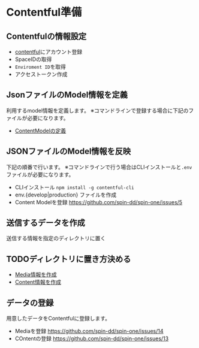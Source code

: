 # Contentful準備

## Contentfulの情報設定

- [contentful](https://www.contentful.com/)にアカウント登録
- SpaceIDの取得
- `Enviroment ID`を取得
- アクセストークン作成

## JsonファイルのModel情報を定義

利用するmodel情報を定義します。
※コマンドラインで登録する場合に下記のファイルが必要になります。

- [ContentModelの定義](./ContentModel/readme.md)

## JSONファイルのModel情報を反映

下記の順番で行います。
※コマンドラインで行う場合はCLIインストールと`.env`ファイルが必要になります。

- CLIインストール `npm install -g contentful-cli`
- env.{develop|production} ファイルを作成
- Content Modelを登録 <https://github.com/spin-dd/spin-one/issues/5>

## 送信するデータを作成

送信する情報を指定のディレクトリに置く

## TODOディレクトリに置き方決める

- [Media情報を作成](../Media/readme.md)
- [Content情報を作成](../Content/readme.md) 

## データの登録

用意したデータをContentfulに登録します。

- Mediaを登録 <https://github.com/spin-dd/spin-one/issues/14>
- COntentの登録 <https://github.com/spin-dd/spin-one/issues/13>
